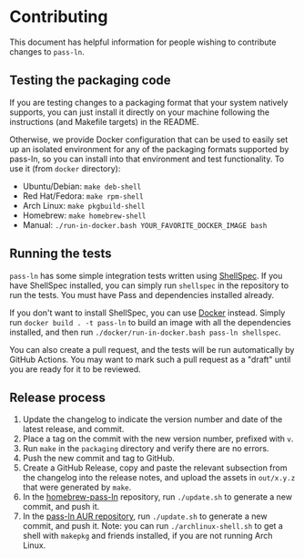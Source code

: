 # Contributing

This document has helpful information for people wishing to contribute
changes to `pass-ln`.

## Testing the packaging code

If you are testing changes to a packaging format that your system
natively supports, you can just install it directly on your machine
following the instructions (and Makefile targets) in the README.

Otherwise, we provide Docker configuration that can be used to easily
set up an isolated environment for any of the packaging formats
supported by pass-ln, so you can install into that environment and
test functionality. To use it (from `docker` directory):

* Ubuntu/Debian: `make deb-shell`
* Red Hat/Fedora: `make rpm-shell`
* Arch Linux: `make pkgbuild-shell`
* Homebrew: `make homebrew-shell`
* Manual: `./run-in-docker.bash YOUR_FAVORITE_DOCKER_IMAGE bash`

## Running the tests

`pass-ln` has some simple integration tests written using
[ShellSpec](https://shellspec.info/). If you have ShellSpec installed,
you can simply run `shellspec` in the repository to run the tests. You
must have Pass and dependencies installed already.

If you don't want to install ShellSpec, you can use
[Docker](https://www.docker.com/) instead. Simply run `docker build .
-t pass-ln` to build an image with all the dependencies installed, and
then run `./docker/run-in-docker.bash pass-ln shellspec`.

You can also create a pull request, and the tests will be run
automatically by GitHub Actions. You may want to mark such a pull
request as a "draft" until you are ready for it to be reviewed.

## Release process

1. Update the changelog to indicate the version number and date of the
   latest release, and commit.
2. Place a tag on the commit with the new version number, prefixed
   with `v`.
3. Run `make` in the `packaging` directory and verify there are no
   errors.
4. Push the new commit and tag to GitHub.
5. Create a GitHub Release, copy and paste the relevant subsection
   from the changelog into the release notes, and upload the assets in
   `out/x.y.z` that were generated by `make`.
6. In the
   [homebrew-pass-ln](https://github.com/radian-software/homebrew-pass-ln)
   repository, run `./update.sh` to generate a new commit, and push
   it.
7. In the [pass-ln AUR
   repository](https://aur.archlinux.org/packages/pass-ln), run
   `./update.sh` to generate a new commit, and push it. Note: you can
   run `./archlinux-shell.sh` to get a shell with `makepkg` and
   friends installed, if you are not running Arch Linux.
